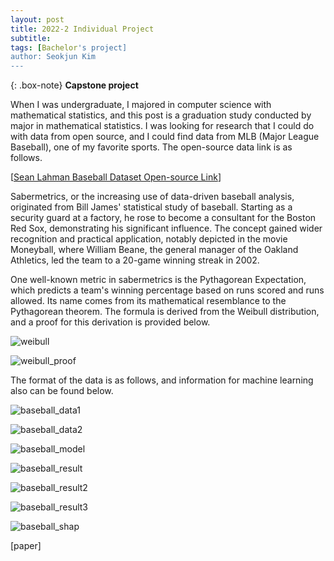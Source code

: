 ```yaml
---
layout: post
title: 2022-2 Individual Project
subtitle: 
tags: [Bachelor's project]
author: Seokjun Kim
---
```


{: .box-note}
**Capstone project**

When I was undergraduate, I majored in computer science with mathematical statistics, and this post is a graduation study conducted by major in mathematical statistics.
I was looking for research that I could do with data from open source, and I could find data from MLB (Major League Baseball), one of my favorite sports.
The open-source data link is as follows.

[[Sean Lahman Baseball Dataset Open-source Link](http://seanlahman.com/)]

Sabermetrics, or the increasing use of data-driven baseball analysis, originated from Bill James' statistical study of baseball. Starting as a security guard at a factory, he rose to become a consultant for the Boston Red Sox, demonstrating his significant influence. The concept gained wider recognition and practical application, notably depicted in the movie Moneyball, where William Beane, the general manager of the Oakland Athletics, led the team to a 20-game winning streak in 2002.

One well-known metric in sabermetrics is the Pythagorean Expectation, which predicts a team's winning percentage based on runs scored and runs allowed. Its name comes from its mathematical resemblance to the Pythagorean theorem. The formula is derived from the Weibull distribution, and a proof for this derivation is provided below.

![weibull](https://withalliam.github.io/assets/img/weibull.png)

![weibull_proof](https://withalliam.github.io/assets/img/weibull_proof.png)

The format of the data is as follows, and information for machine learning also can be found below.

![baseball_data1](https://withalliam.github.io/assets/img/baseball_data.png)

![baseball_data2](https://withalliam.github.io/assets/img/baseball_data2.png)

![baseball_model](https://withalliam.github.io/assets/img/baseball_model.png)

![baseball_result](https://withalliam.github.io/assets/img/baseball_result.png)

![baseball_result2](https://withalliam.github.io/assets/img/baseball_result2.png)

![baseball_result3](https://withalliam.github.io/assets/img/baseball_result3.png)

![baseball_shap](https://withalliam.github.io/assets/img/baseball_shap.png)


[paper]